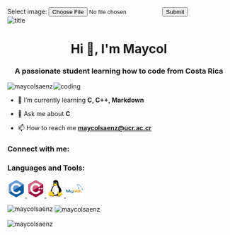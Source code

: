 <form action="/action_page.php">
  <label for="img">Select image:</label>
  <input type="file" id="img" name="img" accept="image/*">
  <input type="submit">
</form>

<img alt = "title" width = "1000" height = "200" src = "https://media.giphy.com/media/KpgGm0kbyeoBPzZ97a/giphy.gif">
<h1 align="center">Hi 👋, I'm Maycol</h1>
<h3 align="center">A passionate student learning how to code from Costa Rica</h3>
<img align = "right" alt = "coding" width = "400" src = "https://media.giphy.com/media/qgQUggAC3Pfv687qPC/giphy.gif">

<p align="left"> <img src="https://komarev.com/ghpvc/?username=maycolsaenz&label=Profile%20views&color=0e75b6&style=flat" alt="maycolsaenz" /> </p>

- 🌱 I’m currently learning **C, C++, Markdown**

- 💬 Ask me about **C**

- 📫 How to reach me **maycolsaenz@ucr.ac.cr**

<h3 align="left">Connect with me:</h3>
<p align="left">
</p>

<h3 align="left">Languages and Tools:</h3>
<p align="left"> <a href="https://www.cprogramming.com/" target="_blank" rel="noreferrer"> <img src="https://raw.githubusercontent.com/devicons/devicon/master/icons/c/c-original.svg" alt="c" width="40" height="40"/> </a> <a href="https://www.w3schools.com/cpp/" target="_blank" rel="noreferrer"> <img src="https://raw.githubusercontent.com/devicons/devicon/master/icons/cplusplus/cplusplus-original.svg" alt="cplusplus" width="40" height="40"/> </a> <a href="https://www.linux.org/" target="_blank" rel="noreferrer"> <img src="https://raw.githubusercontent.com/devicons/devicon/master/icons/linux/linux-original.svg" alt="linux" width="40" height="40"/> </a> <a href="https://www.mysql.com/" target="_blank" rel="noreferrer"> <img src="https://raw.githubusercontent.com/devicons/devicon/master/icons/mysql/mysql-original-wordmark.svg" alt="mysql" width="40" height="40"/> </a> </p>

<p><img align="left" src="https://github-readme-stats.vercel.app/api/top-langs?username=maycolsaenz&show_icons=true&locale=en&layout=compact" alt="maycolsaenz" /></p>

<p>&nbsp;<img align="center" src="https://github-readme-stats.vercel.app/api?username=maycolsaenz&show_icons=true&locale=en" alt="maycolsaenz" /></p>

<p><img align="center" src="https://github-readme-streak-stats.herokuapp.com/?user=maycolsaenz&" alt="maycolsaenz" /></p>
